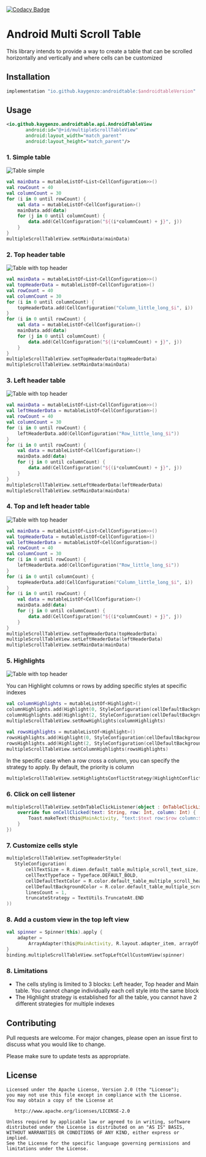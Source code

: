 [![Codacy Badge](https://app.codacy.com/project/badge/Grade/980fe2998fb343ea8011c212d899bd59)](https://app.codacy.com/gh/kaygenzo/TableMultipleScroll/dashboard?utm_source=gh&utm_medium=referral&utm_content=&utm_campaign=Badge_grade)

# Android Multi Scroll Table

 This library intends to provide a way to create a table that can be scrolled horizontally and vertically and where cells can be customized

 ## Installation

 ```groovy
 implementation "io.github.kaygenzo:androidtable:$androidtableVersion"
 ```

 ## Usage

 ```xml
 <io.github.kaygenzo.androidtable.api.AndroidTableView
        android:id="@+id/multipleScrollTableView"
        android:layout_width="match_parent"
        android:layout_height="match_parent"/>
 ```

 ### 1. Simple table

![Table simple](images/image1.gif)

```kotlin
val mainData = mutableListOf<List<CellConfiguration>>()
val rowCount = 40
val columnCount = 30
for (i in 0 until rowCount) {
    val data = mutableListOf<CellConfiguration>()
    mainData.add(data)
    for (j in 0 until columnCount) {
        data.add(CellConfiguration("${(i*columnCount) + j}", j))
    }
}
multipleScrollTableView.setMainData(mainData)
 ```

 ### 2. Top header table

![Table with top header](images/image2.png)

```kotlin
val mainData = mutableListOf<List<CellConfiguration>>()
val topHeaderData = mutableListOf<CellConfiguration>()
val rowCount = 40
val columnCount = 30
for (i in 0 until columnCount) {
    topHeaderData.add(CellConfiguration("Column_little_long_$i", i))
}
for (i in 0 until rowCount) {
    val data = mutableListOf<CellConfiguration>()
    mainData.add(data)
    for (j in 0 until columnCount) {
        data.add(CellConfiguration("${(i*columnCount) + j}", j))
    }
}
multipleScrollTableView.setTopHeaderData(topHeaderData)
multipleScrollTableView.setMainData(mainData)
```

### 3. Left header table

![Table with top header](images/image3.png)

```kotlin
val mainData = mutableListOf<List<CellConfiguration>>()
val leftHeaderData = mutableListOf<CellConfiguration>()
val rowCount = 40
val columnCount = 30
for (i in 0 until rowCount) {
    leftHeaderData.add(CellConfiguration("Row_little_long_$i"))
}
for (i in 0 until rowCount) {
    val data = mutableListOf<CellConfiguration>()
    mainData.add(data)
    for (j in 0 until columnCount) {
        data.add(CellConfiguration("${(i*columnCount) + j}", j))
    }
}
multipleScrollTableView.setLeftHeaderData(leftHeaderData)
multipleScrollTableView.setMainData(mainData)
```

### 4. Top and left header table

![Table with top header](images/image4.gif)

```kotlin
val mainData = mutableListOf<List<CellConfiguration>>()
val topHeaderData = mutableListOf<CellConfiguration>()
val leftHeaderData = mutableListOf<CellConfiguration>()
val rowCount = 40
val columnCount = 30
for (i in 0 until rowCount) {
    leftHeaderData.add(CellConfiguration("Row_little_long_$i"))
}
for (i in 0 until columnCount) {
    topHeaderData.add(CellConfiguration("Column_little_long_$i", i))
}
for (i in 0 until rowCount) {
    val data = mutableListOf<CellConfiguration>()
    mainData.add(data)
    for (j in 0 until columnCount) {
        data.add(CellConfiguration("${(i*columnCount) + j}", j))
    }
}
multipleScrollTableView.setTopHeaderData(topHeaderData)
multipleScrollTableView.setLeftHeaderData(leftHeaderData)
multipleScrollTableView.setMainData(mainData)
```

### 5. Highlights

![Table with top header](images/image5.png)

You can Highlight columns or rows by adding specific styles at specific indexes

```kotlin
val columnHighlights = mutableListOf<Highlight>()
columnHighlights.add(Highlight(0, StyleConfiguration(cellDefaultBackgroundColor = R.color.colorAccent, cellDefaultTextColor = R.color.colorPrimary)))
columnHighlights.add(Highlight(2, StyleConfiguration(cellDefaultBackgroundColor = R.color.colorPrimaryDark, cellDefaultTextColor = android.R.color.white)))
multipleScrollTableView.setRowHighlights(columnHighlights)

val rowsHighlights = mutableListOf<Highlight>()
rowsHighlights.add(Highlight(0, StyleConfiguration(cellDefaultBackgroundColor = R.color.colorPrimary, cellDefaultTextColor = R.color.colorAccent)))
rowsHighlights.add(Highlight(2, StyleConfiguration(cellDefaultBackgroundColor = android.R.color.black, cellDefaultTextColor = R.color.colorAccent)))
multipleScrollTableView.setColumnHighlights(rowsHighlights)
```

In the specific case when a row cross a column, you can specify the strategy to apply. By default, the priority is column

```kotlin
multipleScrollTableView.setHighlightsConflictStrategy(HighlightConflictStrategy.PriorityColumn)
```

### 6. Click on cell listener

```kotlin
multipleScrollTableView.setOnTableClickListener(object : OnTableClickListener {
    override fun onCellClicked(text: String, row: Int, column: Int) {
        Toast.makeText(this@MainActivity, "text:$text row:$row column:$column", Toast.LENGTH_SHORT).show()
    }
})
```

### 7. Customize cells style

```kotlin
multipleScrollTableView.setTopHeaderStyle(
   StyleConfiguration(
       cellTextSize = R.dimen.default_table_multiple_scroll_text_size,
       cellTextTypeface = Typeface.DEFAULT_BOLD,
       cellDefaultTextColor = R.color.default_table_multiple_scroll_header_text_color,
       cellDefaultBackgroundColor = R.color.default_table_multiple_scroll_header_background_color,
       linesCount = 1,
       truncateStrategy = TextUtils.TruncateAt.END
))
```

### 8. Add a custom view in the top left view
```kotlin
val spinner = Spinner(this).apply {
    adapter =
        ArrayAdapter(this@MainActivity, R.layout.adapter_item, arrayOf("Test1", "Test2"))
}
binding.multipleScrollTableView.setTopLeftCellCustomView(spinner)
```

### 8. Limitations

* The cells styling is limited to 3 blocks: Left header, Top header and Main table. You cannot change individually each cell style into the same block
* The Highlight strategy is established for all the table, you cannot have 2 different strategies for multiple indexes

## Contributing
Pull requests are welcome. For major changes, please open an issue first to discuss what you would like to change.

Please make sure to update tests as appropriate.

## License
    Licensed under the Apache License, Version 2.0 (the "License");
    you may not use this file except in compliance with the License.
    You may obtain a copy of the License at

       http://www.apache.org/licenses/LICENSE-2.0

    Unless required by applicable law or agreed to in writing, software
    distributed under the License is distributed on an "AS IS" BASIS,
    WITHOUT WARRANTIES OR CONDITIONS OF ANY KIND, either express or implied.
    See the License for the specific language governing permissions and
    limitations under the License.
